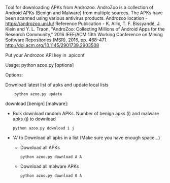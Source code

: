 Tool for downloading APKs from Androzoo. AndroZoo is a collection of Android APKs (Benign and Malware) from multiple sources. 
The APKs have been scanned using various antivirus products.
Androzoo location - https://androzoo.uni.lu/
Reference Publication - K. Allix, T. F. Bissyandé, J. Klein and Y. L. Traon, "AndroZoo: Collecting Millions of Android Apps for 
the Research Community," 2016 IEEE/ACM 13th Working Conference on Mining Software Repositories (MSR), 2016, pp. 468-471.
http://doi.acm.org/10.1145/2901739.2903508


Put your Androzoo API key in .apiconf

Usage: python azoo.py [options]

Options:

Download latest list of apks and update local lists
            
        python azoo.py update

download [benign] [malware]:
  - Bulk download random APKs. Number of benign apks (i) and malware apks (j) to download 
        
        python azoo.py download i j
        
  - 'A' to Download all apks in a list (Make sure you have enough space...)
  
      - Download all APKs
            
            python azoo.py download A A
            
      - Download all malware APKs
      
            python azoo.py download 0 A
            
